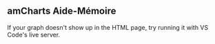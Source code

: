 ## amCharts Aide-Mémoire

If your graph doesn't show up in the HTML page, try running it with VS Code's live server.